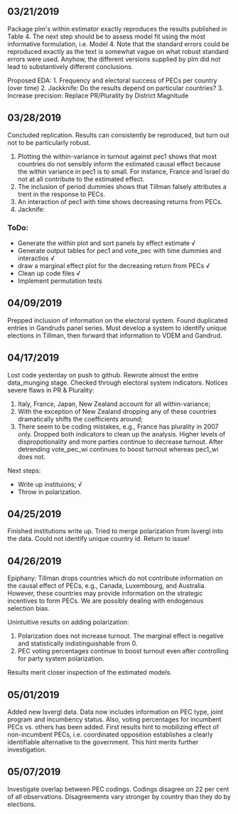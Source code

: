 ## 03/21/2019

Package plm's within estimator exactly reproduces the results published in Table 4.
The next step should be to assess model fit using the most informative 
formulation, i.e. Model 4. Note that the standard errors could be reproduced 
exactly as the text is somewhat vague on what robust standard errors were used.
Anyhow, the different versions supplied by plm did not lead to substantively
different conclusions.

Proposed EDA:
    1. Frequency and electoral success of PECs per country (over time)
    2. Jackknife: Do the results depend on particular countries?
    3. Increase precision: Replace PR/Plurality by District Magnitude

## 03/28/2019

Concluded replication. Results can consistently be reproduced, but turn out not to be particularly robust.

1. Plotting the within-variance in turnout against pec1 shows that most countries do not sensibly inform the estimated causal effect because the within variance in pec1 is to small. For instance, France and Israel do not at all contribute to the estimated effect.
2. The inclusion of period dummies shows that Tillman falsely attributes a trent in the response to PECs.
3. An interaction of pec1 with time shows decreasing returns from PECs.
4. Jacknife: 

### ToDo:
- Generate the within plot and sort panels by effect estimate √
- Generate output tables for pec1 and vote_pec with time dummies and interactios √
- draw a marginal effect plot for the decreasing return from PECs √
- Clean up code files √
- Implement permutation tests

## 04/09/2019

Prepped inclusion of information on the electoral system. Found duplicated entries in Gandruds panel series. Must develop a system to identify unique elections in Tillman, then forward that information to VDEM and Gandrud.

## 04/17/2019

Lost code yesterday on push to github. Rewrote almost the entire data_munging stage. Checked through electoral system indicators. Notices severe flaws in PR & Plurality:
1. Italy, France, Japan, New Zealand account for all within-variance;
2. With the exception of New Zealand dropping any of these countries dramatically shifts the coefficients around;
3. There seem to be coding mistakes, e.g., France has plurality in 2007 only.
Dropped both indicators to clean up the analysis. Higher levels of dispropotionality and more parties continue to decrease turnout. After detrending vote_pec_wi continues to boost turnout whereas pec1_wi does not.

Next steps:

- Write up instituions; √
- Throw in polarization.

## 04/25/2019

Finished institutions write up. Tried to merge polarization from lsvergl into the data. Could not identify unique country id. Return to issue!

## 04/26/2019

Epiphany: Tillman drops countries which do not contribute information on the causal effect of PECs, e.g., Canada, Luxembourg, and Australia. However, these countries may provide information on the strategic incentives to form PECs. We are possibly dealing with endogenous selection bias.

Unintuitive results on adding polarization:

1. Polarization does not increase turnout. The marginal effect is negative and statistically indistinguishable from 0.
2. PEC voting percentages continue to boost turnout even after controlling for party system polarization.

Results merit closer inspection of the estimated models.

## 05/01/2019

Added new lsvergl data. Data now includes information on PEC type,
joint program and incumbency status. Also, voting percentages for
incumbent PECs vs. others has been added. First results hint to
mobilizing effect of non-incumbent PECs, i.e. coordinated opposition
establishes a clearly identifiable alternative to the government. This
hint merits further investigation.

## 05/07/2019

Investigate overlap between PEC codings. Codings disagree on 22 per cent of all observations. Disagreements vary stronger by country than they do by elections. 
